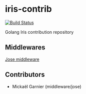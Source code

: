 # iris-contrib

[![Build Status](https://travis-ci.org/Heirko/iris-contrib.svg?branch=master)](https://travis-ci.org/Heirko/iris-contrib)


Golang Iris contribution repository

## Middlewares

[Jose middleware](jose)

## Contributors

* Mickaël Garnier (middleware/jose)